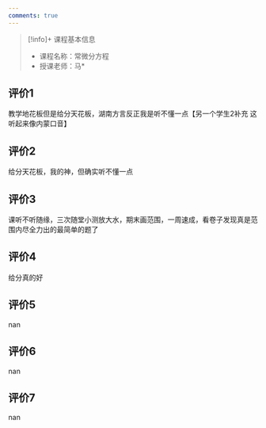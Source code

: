 ```yaml
---
comments: true
---
```


>[!info]+ 课程基本信息
>
> - 课程名称：常微分方程
> - 授课老师：马*

## 评价1

教学地花板但是给分天花板，湖南方言反正我是听不懂一点【另一个学生2补充 这听起来像内蒙口音】
## 评价2

给分天花板，我的神，但确实听不懂一点
## 评价3

课听不听随缘，三次随堂小测放大水，期末画范围，一周速成，看卷子发现真是范围内尽全力出的最简单的题了
## 评价4

给分真的好
## 评价5

nan
## 评价6

nan
## 评价7

nan
